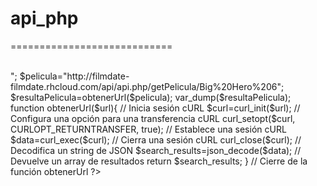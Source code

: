 # api_php
============================


<?php
$peliculas="http://filmdate-filmdate.rhcloud.com/api/api.php/getPeliculas";
$resultaPelis=obtenerUrl($peliculas);
var_dump($resultaPelis);
echo "<br><br>";
$pelicula="http://filmdate-filmdate.rhcloud.com/api/api.php/getPelicula/Big%20Hero%206";
$resultaPelicula=obtenerUrl($pelicula);
var_dump($resultaPelicula);
function obtenerUrl($url){
	// Inicia sesión cURL
	$curl=curl_init($url);
	// Configura una opción para una transferencia cURL	
	curl_setopt($curl, CURLOPT_RETURNTRANSFER, true);
	// Establece una sesión cURL
	$data=curl_exec($curl);
	// Cierra una sesión cURL
	curl_close($curl);
	// Decodifica un string de JSON
	$search_results=json_decode($data);
	// Devuelve un array de resultados
	return $search_results;
} // Cierre de la función obtenerUrl
?>
